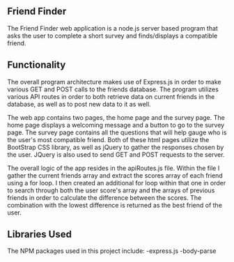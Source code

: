 ## Friend Finder

The Friend Finder web application is a node.js server based program that asks the user to complete a short survey
and finds/displays a compatible friend.

## Functionality 

The overall program architecture makes use of Express.js in order to make various GET and POST calls to the friends database. The program utilizes various API routes in order to both retrieve data on current friends in the database, as well as to post new data to it as well. 

The web app contains two pages, the home page and the survey page. The home page displays a welcoming message and a button to go to the survey page.
The survey page contains all the questions that will help gauge who is the user's most compatible friend. Both of these html pages utilize
the BootStrap CSS library, as well as jQuery to gather the responses chosen by the user. JQuery is also used to send GET and POST requests
to the server. 

The overall logic of the app resides in the apiRoutes.js file. Within the file I gather the current friends array and extract the 
scores array of each friend using a for loop. I then created an additional for loop within that one in order to search through both the 
user score's array and the arrays of previous friends in order to calculate the difference between the scores. The combination with the lowest
difference is returned as the best friend of the user. 

## Libraries Used

The NPM packages used in this project include: 
	-express.js
	-body-parse
	